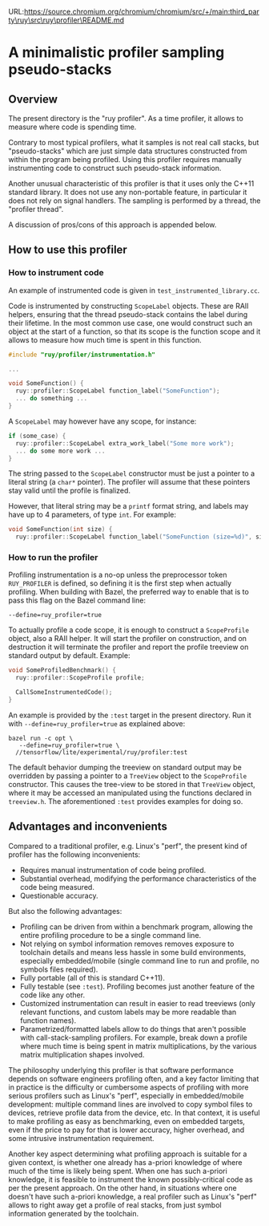 URL:https://source.chromium.org/chromium/chromium/src/+/main:third_party\ruy\src\ruy\profiler\README.md
# A minimalistic profiler sampling pseudo-stacks

## Overview

The present directory is the "ruy profiler". As a time profiler, it allows to
measure where code is spending time.

Contrary to most typical profilers, what it samples is not real call stacks, but
"pseudo-stacks" which are just simple data structures constructed from within
the program being profiled. Using this profiler requires manually instrumenting
code to construct such pseudo-stack information.

Another unusual characteristic of this profiler is that it uses only the C++11
standard library. It does not use any non-portable feature, in particular it
does not rely on signal handlers. The sampling is performed by a thread, the
"profiler thread".

A discussion of pros/cons of this approach is appended below.

## How to use this profiler

### How to instrument code

An example of instrumented code is given in `test_instrumented_library.cc`.

Code is instrumented by constructing `ScopeLabel` objects. These are RAII
helpers, ensuring that the thread pseudo-stack contains the label during their
lifetime. In the most common use case, one would construct such an object at the
start of a function, so that its scope is the function scope and it allows to
measure how much time is spent in this function.

```c++
#include "ruy/profiler/instrumentation.h"

...

void SomeFunction() {
  ruy::profiler::ScopeLabel function_label("SomeFunction");
  ... do something ...
}
```

A `ScopeLabel` may however have any scope, for instance:

```c++
if (some_case) {
  ruy::profiler::ScopeLabel extra_work_label("Some more work");
  ... do some more work ...
}
```

The string passed to the `ScopeLabel` constructor must be just a pointer to a
literal string (a `char*` pointer). The profiler will assume that these pointers
stay valid until the profile is finalized.

However, that literal string may be a `printf` format string, and labels may
have up to 4 parameters, of type `int`. For example:

```c++
void SomeFunction(int size) {
  ruy::profiler::ScopeLabel function_label("SomeFunction (size=%d)", size);

```

### How to run the profiler

Profiling instrumentation is a no-op unless the preprocessor token
`RUY_PROFILER` is defined, so defining it is the first step when actually
profiling. When building with Bazel, the preferred way to enable that is to pass
this flag on the Bazel command line:

```
--define=ruy_profiler=true
```

To actually profile a code scope, it is enough to construct a `ScopeProfile`
object, also a RAII helper. It will start the profiler on construction, and on
destruction it will terminate the profiler and report the profile treeview on
standard output by default. Example:

```c++
void SomeProfiledBenchmark() {
  ruy::profiler::ScopeProfile profile;

  CallSomeInstrumentedCode();
}
```

An example is provided by the `:test` target in the present directory. Run it
with `--define=ruy_profiler=true` as explained above:

```
bazel run -c opt \
   --define=ruy_profiler=true \
  //tensorflow/lite/experimental/ruy/profiler:test
```

The default behavior dumping the treeview on standard output may be overridden
by passing a pointer to a `TreeView` object to the `ScopeProfile` constructor.
This causes the tree-view to be stored in that `TreeView` object, where it may
be accessed an manipulated using the functions declared in `treeview.h`. The
aforementioned `:test` provides examples for doing so.

## Advantages and inconvenients

Compared to a traditional profiler, e.g. Linux's "perf", the present kind of
profiler has the following inconvenients:

*   Requires manual instrumentation of code being profiled.
*   Substantial overhead, modifying the performance characteristics of the code
    being measured.
*   Questionable accuracy.

But also the following advantages:

*   Profiling can be driven from within a benchmark program, allowing the entire
    profiling procedure to be a single command line.
*   Not relying on symbol information removes removes exposure to toolchain
    details and means less hassle in some build environments, especially
    embedded/mobile (single command line to run and profile, no symbols files
    required).
*   Fully portable (all of this is standard C++11).
*   Fully testable (see `:test`). Profiling becomes just another feature of the
    code like any other.
*   Customized instrumentation can result in easier to read treeviews (only
    relevant functions, and custom labels may be more readable than function
    names).
*   Parametrized/formatted labels allow to do things that aren't possible with
    call-stack-sampling profilers. For example, break down a profile where much
    time is being spent in matrix multiplications, by the various matrix
    multiplication shapes involved.

The philosophy underlying this profiler is that software performance depends on
software engineers profiling often, and a key factor limiting that in practice
is the difficulty or cumbersome aspects of profiling with more serious profilers
such as Linux's "perf", especially in embedded/mobile development: multiple
command lines are involved to copy symbol files to devices, retrieve profile
data from the device, etc. In that context, it is useful to make profiling as
easy as benchmarking, even on embedded targets, even if the price to pay for
that is lower accuracy, higher overhead, and some intrusive instrumentation
requirement.

Another key aspect determining what profiling approach is suitable for a given
context, is whether one already has a-priori knowledge of where much of the time
is likely being spent. When one has such a-priori knowledge, it is feasible to
instrument the known possibly-critical code as per the present approach. On the
other hand, in situations where one doesn't have such a-priori knowledge, a real
profiler such as Linux's "perf" allows to right away get a profile of real
stacks, from just symbol information generated by the toolchain.
